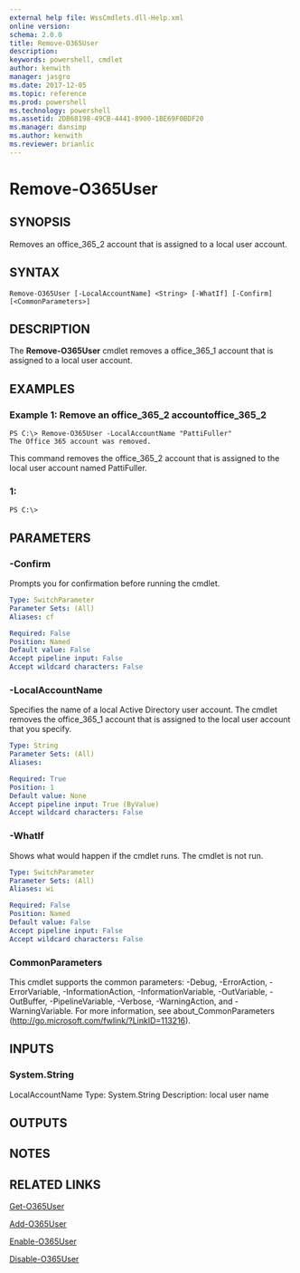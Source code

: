 ```yaml
---
external help file: WssCmdlets.dll-Help.xml
online version: 
schema: 2.0.0
title: Remove-O365User
description: 
keywords: powershell, cmdlet
author: kenwith
manager: jasgro
ms.date: 2017-12-05
ms.topic: reference
ms.prod: powershell
ms.technology: powershell
ms.assetid: 2DB68198-49CB-4441-8900-1BE69F0BDF20
ms.manager: dansimp
ms.author: kenwith
ms.reviewer: brianlic
---
```


# Remove-O365User

## SYNOPSIS
Removes an office_365_2 account that is assigned to a local user account.

## SYNTAX

```
Remove-O365User [-LocalAccountName] <String> [-WhatIf] [-Confirm] [<CommonParameters>]
```

## DESCRIPTION
The **Remove-O365User** cmdlet removes a office_365_1 account that is assigned to a local user account.

## EXAMPLES

### Example 1: Remove an office_365_2 accountoffice_365_2
```
PS C:\> Remove-O365User -LocalAccountName "PattiFuller"
The Office 365 account was removed.
```

This command removes the office_365_2 account that is assigned to the local user account named PattiFuller.

### 1:
```
PS C:\>
```

## PARAMETERS

### -Confirm
Prompts you for confirmation before running the cmdlet.

```yaml
Type: SwitchParameter
Parameter Sets: (All)
Aliases: cf

Required: False
Position: Named
Default value: False
Accept pipeline input: False
Accept wildcard characters: False
```

### -LocalAccountName
Specifies the name of a local Active Directory user account.
The cmdlet removes the office_365_1 account that is assigned to the local user account that you specify.

```yaml
Type: String
Parameter Sets: (All)
Aliases: 

Required: True
Position: 1
Default value: None
Accept pipeline input: True (ByValue)
Accept wildcard characters: False
```

### -WhatIf
Shows what would happen if the cmdlet runs.
The cmdlet is not run.

```yaml
Type: SwitchParameter
Parameter Sets: (All)
Aliases: wi

Required: False
Position: Named
Default value: False
Accept pipeline input: False
Accept wildcard characters: False
```

### CommonParameters
This cmdlet supports the common parameters: -Debug, -ErrorAction, -ErrorVariable, -InformationAction, -InformationVariable, -OutVariable, -OutBuffer, -PipelineVariable, -Verbose, -WarningAction, and -WarningVariable. For more information, see about_CommonParameters (http://go.microsoft.com/fwlink/?LinkID=113216).

## INPUTS

### System.String
LocalAccountName
Type: System.String
Description: local user name

## OUTPUTS

## NOTES

## RELATED LINKS

[Get-O365User](./Get-O365User.md)

[Add-O365User](./Add-O365User.md)

[Enable-O365User](./Enable-O365User.md)

[Disable-O365User](./Disable-O365User.md)

